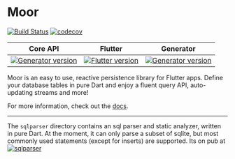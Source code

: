 # Moor
[![Build Status](https://travis-ci.com/simolus3/moor.svg?token=u4VnFEE5xnWVvkE6QsqL&branch=master)](https://travis-ci.com/simolus3/moor)
[![codecov](https://codecov.io/gh/simolus3/moor/branch/master/graph/badge.svg)](https://codecov.io/gh/simolus3/moor)


| Core API      | Flutter           | Generator  |
|:-------------:|:-------------:|:-----:|
| [![Generator version](https://img.shields.io/pub/v/moor.svg)](https://pub.dev/packages/moor) | [![Flutter version](https://img.shields.io/pub/v/moor_flutter.svg)](https://pub.dev/packages/moor_flutter) | [![Generator version](https://img.shields.io/pub/v/moor_generator.svg)](https://pub.dev/packages/moor_generator) |

Moor is an easy to use, reactive persistence library for Flutter apps. Define your database tables in pure Dart and 
enjoy a fluent query API, auto-updating streams and more!

For more information, check out the [docs](https://moor.simonbinder.eu/).

-----

The `sqlparser` directory contains an sql parser and static analyzer, written in pure Dart.
At the moment, it can only parse a subset of sqlite, but most commonly used statements
(except for inserts) are supported. Its on pub at 
[![sqlparser](https://img.shields.io/pub/v/sqlparser.svg)](https://pub.dev/packages/sqlparser)
